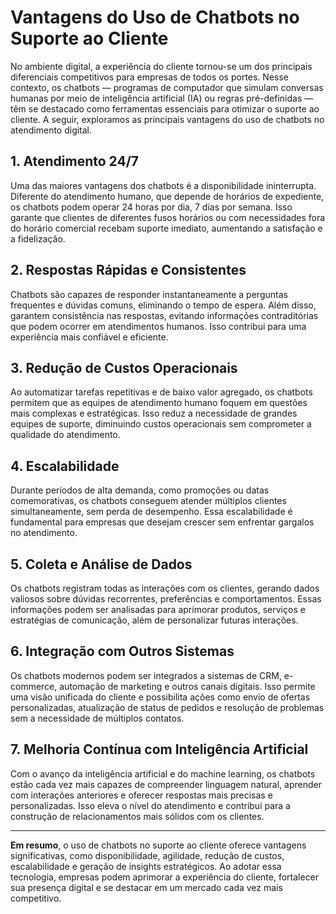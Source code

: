 # Vantagens do Uso de Chatbots no Suporte ao Cliente

No ambiente digital, a experiência do cliente tornou-se um dos principais diferenciais competitivos para empresas de todos os portes. Nesse contexto, os chatbots — programas de computador que simulam conversas humanas por meio de inteligência artificial (IA) ou regras pré-definidas — têm se destacado como ferramentas essenciais para otimizar o suporte ao cliente. A seguir, exploramos as principais vantagens do uso de chatbots no atendimento digital.

## 1. Atendimento 24/7

Uma das maiores vantagens dos chatbots é a disponibilidade ininterrupta. Diferente do atendimento humano, que depende de horários de expediente, os chatbots podem operar 24 horas por dia, 7 dias por semana. Isso garante que clientes de diferentes fusos horários ou com necessidades fora do horário comercial recebam suporte imediato, aumentando a satisfação e a fidelização.

## 2. Respostas Rápidas e Consistentes

Chatbots são capazes de responder instantaneamente a perguntas frequentes e dúvidas comuns, eliminando o tempo de espera. Além disso, garantem consistência nas respostas, evitando informações contraditórias que podem ocorrer em atendimentos humanos. Isso contribui para uma experiência mais confiável e eficiente.

## 3. Redução de Custos Operacionais

Ao automatizar tarefas repetitivas e de baixo valor agregado, os chatbots permitem que as equipes de atendimento humano foquem em questões mais complexas e estratégicas. Isso reduz a necessidade de grandes equipes de suporte, diminuindo custos operacionais sem comprometer a qualidade do atendimento.

## 4. Escalabilidade

Durante períodos de alta demanda, como promoções ou datas comemorativas, os chatbots conseguem atender múltiplos clientes simultaneamente, sem perda de desempenho. Essa escalabilidade é fundamental para empresas que desejam crescer sem enfrentar gargalos no atendimento.

## 5. Coleta e Análise de Dados

Os chatbots registram todas as interações com os clientes, gerando dados valiosos sobre dúvidas recorrentes, preferências e comportamentos. Essas informações podem ser analisadas para aprimorar produtos, serviços e estratégias de comunicação, além de personalizar futuras interações.

## 6. Integração com Outros Sistemas

Os chatbots modernos podem ser integrados a sistemas de CRM, e-commerce, automação de marketing e outros canais digitais. Isso permite uma visão unificada do cliente e possibilita ações como envio de ofertas personalizadas, atualização de status de pedidos e resolução de problemas sem a necessidade de múltiplos contatos.

## 7. Melhoria Contínua com Inteligência Artificial

Com o avanço da inteligência artificial e do machine learning, os chatbots estão cada vez mais capazes de compreender linguagem natural, aprender com interações anteriores e oferecer respostas mais precisas e personalizadas. Isso eleva o nível do atendimento e contribui para a construção de relacionamentos mais sólidos com os clientes.

---

**Em resumo**, o uso de chatbots no suporte ao cliente oferece vantagens significativas, como disponibilidade, agilidade, redução de custos, escalabilidade e geração de insights estratégicos. Ao adotar essa tecnologia, empresas podem aprimorar a experiência do cliente, fortalecer sua presença digital e se destacar em um mercado cada vez mais competitivo.